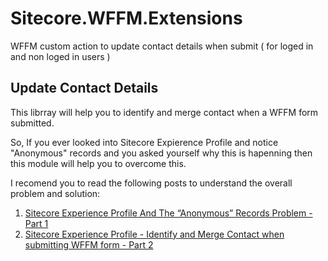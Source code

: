 # Sitecore.WFFM.Extensions
WFFM custom action to update contact details when submit ( for loged in and non loged in users )

<h2>Update Contact Details</h2>

This librray will help you to identify and merge contact when a WFFM form submitted.

So, If you ever looked into Sitecore Expierence Profile and notice "Anonymous" records and you asked yourself why this is hapenning then
this module will help you to overcome this. 

I recomend you to read the following posts to understand the overall problem and solution:
<ol>
  <li> <a href ="http://sitecoreinfo.blogspot.com/2018/01/sitecore-experience-profile-and.html">Sitecore Experience Profile And The “Anonymous” Records Problem - Part 1 </a></li>
  <li> <a href ="http://sitecoreinfo.blogspot.com/2018/01/sitecore-experience-profile-identify.html">Sitecore Experience Profile - Identify and Merge Contact when submitting WFFM form - Part 2 </a></li>
  </ol>
